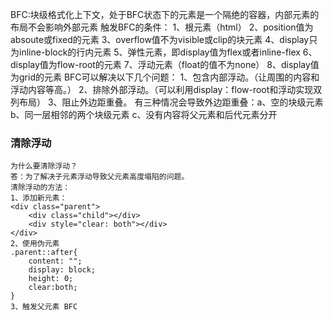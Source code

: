 BFC:块级格式化上下文，处于BFC状态下的元素是一个隔绝的容器，内部元素的布局不会影响外部元素
触发BFC的条件：
1、根元素（html）
2、position值为absoute或fixed的元素
3、overflow值不为visible或clip的块元素
4、display只为inline-block的行内元素
5、弹性元素，即display值为flex或者inline-flex
6、display值为flow-root的元素
7、浮动元素（float的值不为none）
8、display值为grid的元素
BFC可以解决以下几个问题：
1、包含内部浮动。（让周围的内容和浮动内容等高。）
2、排除外部浮动。（可以利用display：flow-root和浮动实现双列布局）
3、阻止外边距重叠。
    有三种情况会导致外边距重叠：a、空的块级元素 b、同一层相邻的两个块级元素 c、没有内容将父元素和后代元素分开

### 清除浮动
    为什么要清除浮动？
    答：为了解决子元素浮动导致父元素高度塌陷的问题。
    清除浮动的方法：
    1、添加新元素：
    <div class="parent">
        <div class="child"></div>
        <div style="clear: both"></div>
    </div> 
    2、使用伪元素
    .parent::after{
        content: "";
        display: block;
        height: 0;
        clear:both;
    }
    3、触发父元素 BFC


